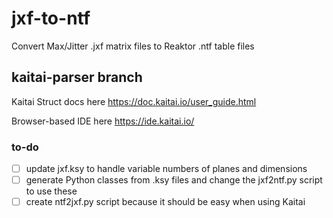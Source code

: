 # jxf-to-ntf
Convert Max/Jitter .jxf matrix files to Reaktor .ntf table files

## kaitai-parser branch

Kaitai Struct docs here https://doc.kaitai.io/user_guide.html

Browser-based IDE here https://ide.kaitai.io/

### to-do

* [ ] update jxf.ksy to handle variable numbers of planes and dimensions
* [ ] generate Python classes from .ksy files and change the jxf2ntf.py script to use these
* [ ] create ntf2jxf.py script because it should be easy when using Kaitai
